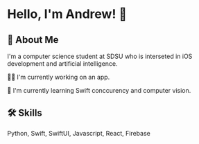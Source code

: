 
# Hello, I'm Andrew! 👋


## 🚀 About Me
I'm a computer science student at SDSU who is interseted in iOS development and artificial intelligence.


👩‍💻 I'm currently working on an app. 

🧠 I'm currently learning Swift conccurency and computer vision. 


## 🛠 Skills
Python, Swift, SwiftUI, Javascript, React, Firebase
<!--
**andb00/andb00** is a ✨ _special_ ✨ repository because its `README.md` (this file) appears on your GitHub profile.

Here are some ideas to get you started:

- 🔭 I’m currently working on ...
- 🌱 I’m currently learning ...
- 👯 I’m looking to collaborate on ...
- 🤔 I’m looking for help with ...
- 💬 Ask me about ...
- 📫 How to reach me: ...
- 😄 Pronouns: ...
- ⚡ Fun fact: ...
-->
